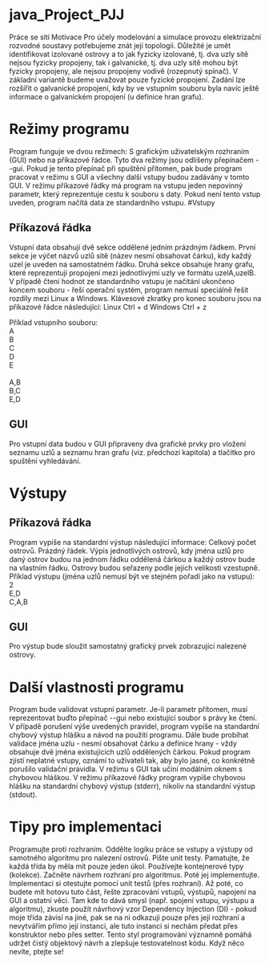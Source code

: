 # java_Project_PJJ

Práce se sítí
Motivace
Pro účely modelování a simulace provozu elektrizační rozvodné soustavy potřebujeme znát
její topologii. Důležité je umět identifikovat izolované ostrovy a to jak fyzicky izolované, tj.
dva uzly sítě nejsou fyzicky propojeny, tak i galvanické, tj. dva uzly sítě mohou být fyzicky
propojeny, ale nejsou propojeny vodivě (rozepnutý spínač). V základní variantě budeme
uvažovat pouze fyzické propojení. Zadání lze rozšířit o galvanické propojení, kdy by ve
vstupním souboru byla navíc ještě informace o galvanickém propojení (u definice hran
grafu).
# Režimy programu
Program funguje ve dvou režimech: S grafickým uživatelským rozhraním (GUI) nebo na
příkazové řádce. Tyto dva režimy jsou odlišeny přepínačem --gui. Pokud je tento přepínač
při spuštění přítomen, pak bude program pracovat v režimu s GUI a všechny další vstupy
budou zadávány v tomto GUI. V režimu příkazové řádky má program na vstupu jeden
nepovinný parametr, který reprezentuje cestu k souboru s daty. Pokud není tento vstup
uveden, program načítá data ze standardního vstupu.
#Vstupy
## Příkazová řádka
Vstupní data obsahují dvě sekce oddělené jedním prázdným řádkem. První sekce je výčet
názvů uzlů sítě (název nesmí obsahovat čárku), kdy každý uzel je uveden na samostatném
řádku. Druhá sekce obsahuje hrany grafu, které reprezentují propojení mezi jednotlivými
uzly ve formátu uzelA,uzelB. V případě čtení hodnot ze standardního vstupu je načítání
ukončeno koncem souboru - řeší operační systém, program nemusí speciálně řešit rozdíly
mezi Linux a Windows. Klávesové zkratky pro konec souboru jsou na příkazové řádce
následující:
Linux Ctrl + d
Windows Ctrl + z

Příklad vstupního souboru:
<br />
A <br />
B <br />
C <br />
D <br />
E <br />
<br />
A,B <br />
B,C <br />
E,D <br />
## GUI
Pro vstupní data budou v GUI připraveny dva grafické prvky pro vložení seznamu uzlů a
seznamu hran grafu (viz. předchozí kapitola) a tlačítko pro spuštění vyhledávání.
# Výstupy
## Příkazová řádka
Program vypíše na standardní výstup následující informace:
Celkový počet ostrovů.
Prázdný řádek.
Výpis jednotlivých ostrovů, kdy jména uzlů pro daný ostrov budou na jednom řádku
oddělená čárkou a každý ostrov bude na vlastním řádku. Ostrovy budou seřazeny
podle jejich velikosti vzestupně.
Příklad výstupu (jména uzlů nemusí být ve stejném pořadí jako na vstupu):
<br />
2 
<br />
E,D <br />
C,A,B <br />
## GUI
Pro výstup bude sloužit samostatný grafický prvek zobrazující nalezené ostrovy.
# Další vlastnosti programu
Program bude validovat vstupní parametr. Je-li parametr přítomen, musí reprezentovat
buďto přepínač --gui nebo existující soubor s právy ke čtení. V případě porušení výše
uvedených pravidel, program vypíše na standardní chybový výstup hlášku a návod na
použití programu.
Dále bude probíhat validace jména uzlu - nesmí obsahovat čárku a definice hrany - vždy
obsahuje dvě jména existujících uzlů oddělených čárkou. Pokud program zjistí neplatné
vstupy, oznámí to uživateli tak, aby bylo jasné, co konkrétně porušilo validační pravidla. V
režimu s GUI tak učiní modálním oknem s chybovou hláškou. V režimu příkazové řádky
program vypíše chybovou hlášku na standardní chybový výstup (stderr), nikoliv na
standardní výstup (stdout).
# Tipy pro implementaci
Programujte proti rozhraním. Oddělte logiku práce se vstupy a výstupy od samotného
algoritmu pro nalezení ostrovů. Pište unit testy. Pamatujte, že každá třída by měla mít
pouze jeden úkol. Používejte kontejnerové typy (kolekce).
Začněte návrhem rozhraní pro algoritmus. Poté jej implementujte. Implementaci si
otestujte pomocí unit testů (přes rozhraní). Až poté, co budete mít hotovu tuto část, řešte
zpracování vstupů, výstupů, napojení na GUI a ostatní věci.
Tam kde to dává smysl (např. spojení vstupu, výstupu a algoritmu), zkuste použít návrhový
vzor Dependency Injection (DI) - pokud moje třída závisí na jiné, pak se na ni odkazuji
pouze přes její rozhraní a nevytvářím přímo její instanci, ale tuto instanci si nechám předat
přes konstruktor nebo přes setter. Tento styl programování významně pomáhá udržet čistý
objektový návrh a zlepšuje testovatelnost kódu.
Když něco nevíte, ptejte se!
